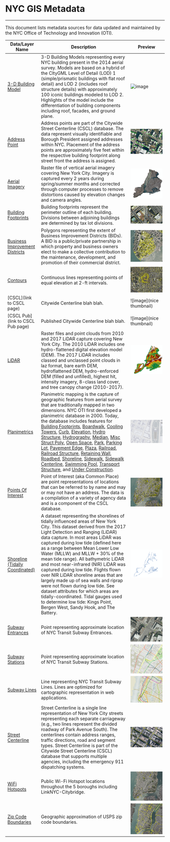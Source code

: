 # NYC GIS Metadata
-------------

This document lists metadata sources for data updated and maintained by the NYC Office of Technology and Innovation (OTI).

| Data/Layer Name | Description | Preview |
| ---|---|---|
[3-D Building Model](https://github.com/CityOfNewYork/nyc-geo-metadata/blob/main/Metadata/Metadata_3DBuildingModel.md) | 3-D Building Models representing every NYC building present in the 2014 aerial survey. Models are based on a hybrid of the CItyGML Level of Detail (LOD) 1 (simple/prismatic buildings with flat roof detail) and LOD 2 (includes roof structure details) with approximately 100 iconic buildings modeled to LOD 2.  Highlights of the model include the differentiation of building components including roof, facades, and ground plane.  | ![image](https://www.nyc.gov/assets/planning/images/content/pages/data-maps/open-data/dcp-nyc3d-model-header.jpg)
[Address Point](https://github.com/CityOfNewYork/nyc-geo-metadata/blob/main/Metadata/Metadata_AddressPoint.md) | Address points are part of the Citywide Street Centerline (CSCL) database. The data represent visually identifiable and Borough President assigned addresses within NYC.  Placement of the address points are approximately five feet within the respective building footprint along  street front the address is assigned.  | ![image](https://github.com/CityOfNewYork/nyc-geo-metadata/blob/main/Images/address-point.png)
[Aerial Imagery](https://github.com/CityOfNewYork/nyc-geo-metadata/blob/main/Metadata/Metadata_AerialImagery.md) | Raster file of vertical aerial imagery covering New York City. Imagery is captured every 2 years during spring/summer months and corrected through computer processes to remove distortions caused by elevation changes and camera angles. | ![image](https://github.com/CityOfNewYork/nyc-geo-metadata/blob/main/Images/AerialImagery.PNG)
[Building Footprints](https://github.com/CityOfNewYork/nyc-geo-metadata/blob/main/Metadata/Metadata_BuildingFootprints.md) | Building footprints represent the perimeter outline of each building. Divisions between adjoining buildings are determined by tax lot divisions.  | ![image](https://github.com/CityOfNewYork/nyc-planimetrics/blob/main/Images/FeatureViews/Build_Foot.png)
[Business Improvement Districts](https://github.com/CityOfNewYork/nyc-geo-metadata/blob/main/Metadata/Metadata_BIDs.md) | Polygons representing the extent of Business Improvement Districts (BIDs). A BID is a public/private partnership in which property and business owners elect to make a collective contribution to the maintenance, development, and promotion of their commercial district.  | ![image](https://github.com/CityOfNewYork/nyc-geo-metadata/blob/main/Images/BusinessImprovementDistricts.PNG)
[Contours](https://github.com/CityOfNewYork/nyc-geo-metadata/blob/main/Metadata/Metadata_Contours.md) | Continuous lines representing points of equal elevation  at 2-ft intervals. | ![image](https://github.com/CityOfNewYork/nyc-geo-metadata/blob/main/Images/Contours.PNG)
[CSCL](link to CSCL page) | Citywide Centerline blah blah. | ![image](nice thumbnail)
[CSCL Pub](link to CSCL Pub page) | Published Citywide Centerline blah blah. | ![image](nice thumbnail)
[LiDAR](https://github.com/CityOfNewYork/nyc-geo-metadata/blob/main/Metadata/Metadata_LiDAR_Summary.md) | Raster files and point clouds from 2010 and 2017 LiDAR capture covering New York City. The 2010 LiDAR includes one hydro-flattened digital elevation model (DEM). The 2017 LiDAR includes classed and unclassed point clouds in laz format, bare earth DEM, hydroflattened DEM, hydro-enforced DEM (filled and unfilled), highest hit, intensity imagery, 8-class land cover, and tree canopy change (2010-2017). | ![image](https://github.com/CityOfNewYork/nyc-geo-metadata/blob/main/Images/DEM.PNG)
[Planimetrics](https://github.com/CityOfNewYork/nyc-planimetrics/blob/main/Capture_Rules.md) | Planimetric mapping is the capture of geographic features from aerial survey that are traditionally mapped in two dimensions. NYC OTI first developed a planimetric database in 2000. Today, the database includes features for [Building Footprints](https://github.com/CityOfNewYork/nyc-planimetrics/blob/main/Capture_Rules.md#building-footprint), [Boardwalk](https://github.com/CityOfNewYork/nyc-planimetrics/blob/main/Capture_Rules.md#boardwalk), [Cooling Towers](https://github.com/CityOfNewYork/nyc-planimetrics/blob/main/Capture_Rules.md#cooling-towers), [Curb](https://github.com/CityOfNewYork/nyc-planimetrics/blob/main/Capture_Rules.md#curb), [Elevation](https://github.com/CityOfNewYork/nyc-planimetrics/blob/main/Capture_Rules.md#elevation), [Hydro Structure](https://github.com/CityOfNewYork/nyc-planimetrics/blob/main/Capture_Rules.md#hydro-structure), [Hydrography](https://github.com/CityOfNewYork/nyc-planimetrics/blob/main/Capture_Rules.md#hydrography), [Median](https://github.com/CityOfNewYork/nyc-planimetrics/blob/main/Capture_Rules.md#median), [Misc Struct Poly](https://github.com/CityOfNewYork/nyc-planimetrics/blob/main/Capture_Rules.md#misc-struct-poly), [Open Space](https://github.com/CityOfNewYork/nyc-planimetrics/blob/main/Capture_Rules.md#open-space), [Park](https://github.com/CityOfNewYork/nyc-planimetrics/blob/main/Capture_Rules.md#park), [Parking Lot](https://github.com/CityOfNewYork/nyc-planimetrics/blob/main/Capture_Rules.md#parking-lot), [Pavement Edge](https://github.com/CityOfNewYork/nyc-planimetrics/blob/main/Capture_Rules.md#pavement-edge), [Plaza](https://github.com/CityOfNewYork/nyc-planimetrics/blob/main/Capture_Rules.md#plaza), [Railroad](https://github.com/CityOfNewYork/nyc-planimetrics/blob/main/Capture_Rules.md#railroad), [Railroad Structure](https://github.com/CityOfNewYork/nyc-planimetrics/blob/main/Capture_Rules.md#railroad-structure), [Retaining Wall](https://github.com/CityOfNewYork/nyc-planimetrics/blob/main/Capture_Rules.md#retaining-wall), [Roadbed](https://github.com/CityOfNewYork/nyc-planimetrics/blob/main/Capture_Rules.md#roadbed), [Shoreline](https://github.com/CityOfNewYork/nyc-planimetrics/blob/main/Capture_Rules.md#shoreline), [Sidewalk](https://github.com/CityOfNewYork/nyc-planimetrics/blob/main/Capture_Rules.md#sidewalk), [Sidewalk Centerline](https://github.com/CityOfNewYork/nyc-planimetrics/blob/main/Capture_Rules.md#sidewalk-centerline), [Swimming Pool](https://github.com/CityOfNewYork/nyc-planimetrics/blob/main/Capture_Rules.md#swimming-pool), [Transport Structure](https://github.com/CityOfNewYork/nyc-planimetrics/blob/main/Capture_Rules.md#transport-structure), and [Under Construction](https://github.com/CityOfNewYork/nyc-planimetrics/blob/main/Capture_Rules.md#under-construction). | ![image](https://github.com/CityOfNewYork/nyc-geo-metadata/blob/main/Images/planimetrics_2014.png)
[Points Of Interest](https://github.com/CityOfNewYork/nyc-geo-metadata/blob/main/Metadata/Metadata_PointsOfInterest.md) | Point of Interest (aka Common Place) are point representations of locations that can be referred to by name and may or may not have an address. The data is a compilation of a variety of agency data and is a component of the CSCL database. | ![image](https://github.com/CityOfNewYork/nyc-geo-metadata/blob/main/Images/PointsOfInterest.PNG)
[Shoreline (Tidally Coordinated)](https://github.com/CityOfNewYork/nyc-geo-metadata/blob/main/Metadata/Metadata_TidalShoreline.md) | A dataset representing the shorelines of tidally influenced areas of New York City. This dataset derived from the 2017 Light Detection and Ranging (LiDAR) data capture. In most areas LiDAR was captured during low tide (defined here as a range between Mean Lower Low Water (MLLW) and MLLW + 30% of the mean tide range). All bathymetric LiDAR and most near-infrared (NIR) LiDAR was captured during low tide. Flights flown over NIR LiDAR shoreline areas that are largely made up of sea walls and riprap were not flown during low tide. See dataset attributes for which areas are tidally-coordinated. Tidal gauges used to determine low tide: Kings Point, Bergen West, Sandy Hook, and The Battery. |![image](https://github.com/CityOfNewYork/nyc-geo-metadata/blob/main/Images/TidalShoreline.PNG)
[Subway Entrances](https://github.com/CityOfNewYork/nyc-geo-metadata/blob/main/Metadata/Metadata_SubwayEntrances.md) | Point representing approximate location of NYC Transit Subway Entrances.  | ![image](https://github.com/CityOfNewYork/nyc-geo-metadata/blob/main/Images/SubwayEntrances.PNG)
[Subway Stations](https://github.com/CityOfNewYork/nyc-geo-metadata/blob/main/Metadata/Metadata_SubwayStations.md) | Point representing approximate location of NYC Transit Subway Stations.  | ![image](https://github.com/CityOfNewYork/nyc-geo-metadata/blob/main/Images/SubwayStations.PNG)
[Subway Lines](https://github.com/CityOfNewYork/nyc-geo-metadata/blob/main/Metadata/Metadata_SubwayLines.md) | Line representing NYC Transit Subway Lines. Lines are optimized for cartographic representation in web applications.  | ![image](https://github.com/CityOfNewYork/nyc-geo-metadata/blob/main/Images/SubwayLines.PNG)
[Street Centerline](https://github.com/CityOfNewYork/nyc-geo-metadata/blob/main/Metadata/Metadata_StreetCenterline.md) | Street Centerline is a single line representation of New York City streets representing each separate carriageway (e.g., two lines represent the divided roadway of Park Avenue South). The centerlines contain address ranges, traffic directions, road and segment types. Street Centerline is part of the Citywide Street Centerline (CSCL)  database that supports multiple agencies, including the emergency 911 dispatching systems.  | ![image](https://github.com/CityOfNewYork/nyc-geo-metadata/blob/main/Images/StreetCenterline.PNG)
[WiFi Hotspots](https://github.com/CityOfNewYork/nyc-geo-metadata/blob/main/Metadata/Metadata_WiFiHotspots.md) | Public Wi-Fi Hotspot locations throughout the 5 boroughs including LinkNYC-Citybridge. | ![image](https://github.com/CityOfNewYork/nyc-geo-metadata/blob/main/Images/WiFiHotspots.PNG)
[Zip Code Boundaries](https://github.com/CityOfNewYork/nyc-geo-metadata/blob/main/Metadata/Metadata_ZipCodeBoundaries.md) | Geographic approximation of USPS zip code boundaries.  | ![image](https://github.com/CityOfNewYork/nyc-geo-metadata/blob/main/Images/ZipCodeBoundaries.PNG)

